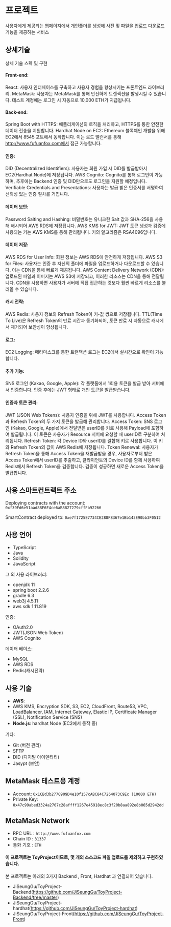 # 프로젝트
사용자에게 제공되는 웹페이지에서 개인폴더를 생성해 사진 및 파일을 업로드 다운로드 기능을 제공하는 서비스

## 상세기술
상세 기술 스펙 및 구현
#### Front-end:
React: 사용자 인터페이스를 구축하고 사용자 경험을 향상시키는 프론트엔드 라이브러리.
MetaMask: 사용자는 MetaMask를 통해 안전하게 트랜잭션을 발생시킬 수 있습니다. 테스트 계정에는 로그인 시 자동으로 10,000 ETH가 지급됩니다.
#### Back-end:
Spring Boot with HTTPS: 애플리케이션의 로직을 처리하고, HTTPS를 통한 안전한 데이터 전송을 지원합니다.
Hardhat Node on EC2: Ethereum 블록체인 개발을 위해 EC2에서 8545 포트에서 동작합니다. 이는 로드 밸런서를 통해 http://www.fufuanfox.com에서 접근 가능합니다.
#### 인증:
DID (Decentralized Identifiers): 사용자는 회원 가입 시 DID를 발급받아서 EC2(Hardhat Node)에 저장됩니다.
AWS Cognito: Cognito를 통해 로그인이 가능하며, 추후에는 Backend 인증 및 DID만으로도 로그인을 지원할 예정입니다.
Verifiable Credentials and Presentations: 사용자는 발급 받은 인증서를 서명하여 신뢰성 있는 인증 절차를 거칩니다.
#### 데이터 보안:
Password Salting and Hashing: 비밀번호는 유니크한 Salt 값과 SHA-256을 사용해 해시되어 AWS RDS에 저장됩니다.
AWS KMS for JWT: JWT 토큰 생성과 검증에 사용되는 키는 AWS KMS를 통해 관리됩니다. 키의 알고리즘은 RSA4096입니다.
#### 데이터 저장:
AWS RDS for User Info: 회원 정보는 AWS RDS에 안전하게 저장됩니다.
AWS S3 for Files: 사용자는 인증 후 자신의 폴더에 파일을 업로드하거나 다운로드할 수 있습니다. 이는 CDN을 통해 빠르게 제공됩니다.
AWS Content Delivery Network (CDN): 업로드된 파일과 이미지는 AWS S3에 저장되고, 이러한 리소스는 CDN을 통해 전달됩니다. CDN을 사용하면 사용자가 서버에 직접 접근하는 것보다 훨씬 빠르게 리소스를 불러올 수 있습니다.
#### 캐시 전략:
AWS Redis: 사용자 정보와 Refresh Token이 키-값 쌍으로 저장됩니다. TTL(Time To Live)은 Refresh Token의 만료 시간과 동기화되어, 토큰 만료 시 자동으로 캐시에서 제거되어 보안성이 향상됩니다.
#### 로그:
EC2 Logging: 메타마스크를 통한 트랜잭션 로그는 EC2에서 실시간으로 확인이 가능합니다.
#### 추가 기능:
SNS 로그인 (Kakao, Google, Apple): 각 플랫폼에서 1회용 토큰을 발급 받아 서버에서 인증합니다. 인증 후에는 JWT 형태로 개인 토큰을 발급받습니다.
#### 인증과 토큰 관리:
JWT (JSON Web Tokens): 사용자 인증을 위해 JWT를 사용합니다. Access Token과 Refresh Token의 두 가지 토큰을 발급해 관리합니다.
Access Token: SNS 로그인 (Kakao, Google, Apple)에서 전달받은 userID를 키로 사용해 Payload에 포함하여 발급됩니다. 이 토큰은 사용자가 Resource 서버에 요청할 때 userID로 구분하여 처리됩니다.
Refresh Token: 각 Device ID와 userID를 결합해 키로 사용합니다. 이 키와 Refresh Token의 값이 AWS Redis에 저장됩니다.
Token Renewal: 사용자가 Refresh Token을 통해 Access Token을 재발급받을 경우, 사용자로부터 받은 Access Token에서 userID를 추출하고, 클라이언트의 Device ID를 함께 사용하여 Redis에서 Refresh Token을 검증합니다. 검증이 성공하면 새로운 Access Token을 발급합니다.

## 사용 스마트컨트랙트 주소
Deploying contracts with the account: `0xf39Fd6e51aad88F6F4ce6aB8827279cffFb92266`<p>
SmartContract deployed to: `0xe7f1725E7734CE288F8367e1Bb143E90bb3F0512`

## 사용 언어
- TypeScript
- Java
- Solidity
- JavaScript

그 외 사용 라이브러리:
- openjdk 11
- spring boot 2.2.6
- gradle 6.3
- web3j 4.5.11
- aws sdk 1.11.819

인증:
- OAuth2.0
- JWT(JSON Web Token)
- AWS Cognito

데이터 베이스:
- MySQL
- AWS RDS
- Redis(캐시전략)
## 사용 기술
- **AWS**:
- AWS KMS, Encryption SDK, S3, EC2, CloudFront, Route53, VPC, LoadBalancer, IAM, Internet Gateway, Elastic IP, Certificate Manager (SSL), Notification Service (SNS) 
- **Node.js**: hardhat Node (EC2에서 동작 중)

기타:
- Git (버전 관리)
- SFTP
- DID (디지털 아이덴티티)
- Jasypt (보안)


## MetaMask 테스트용 계정
- Account: `0x1CBd3b2770909D4e10f157cABC84C7264073C9Ec (10000 ETH)`
- Private Key: `0x47c99abed3324a2707c28affff1267e45918ec8c3f20b8aa892e8b065d2942dd`
## MetaMask Network 
- RPC URL : `http://www.fufuanfox.com`
- Chain ID : `31337`
- 통화 기호 : `ETH`

#### 이 프로젝트는 ToyProject이므로, 몇 개의 소스코드 파일 업로드를 제외하고 구현하였습니다.

본 프로젝트는 아래의 3가지 Backend , Front, Hardhat 과 연결되어 있습니다.
- JiSeungGu/ToyProject-Backend(https://github.com/JiSeungGu/ToyProject-Backend/tree/master)
- JiSeungGu/ToyProject-hardhat(https://github.com/JiSeungGu/ToyProject-hardhat)
- JiSeungGu/ToyProject-Front(https://github.com/JiSeungGu/ToyProject-Front) 


